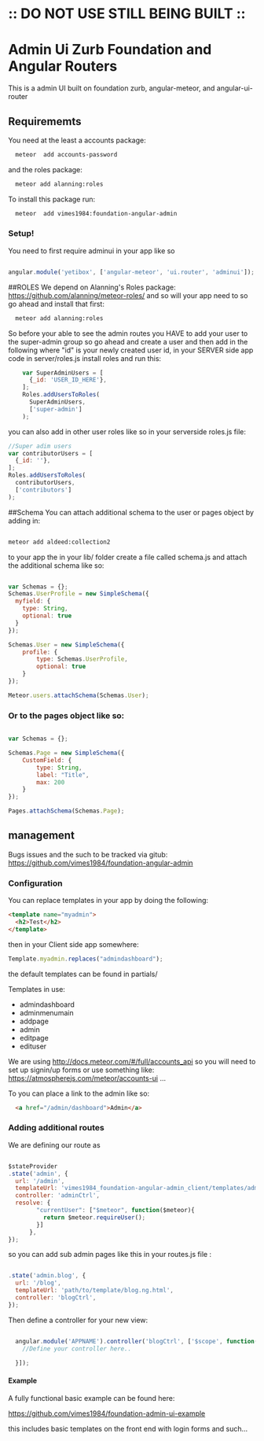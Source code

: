 # :: DO  NOT USE STILL BEING BUILT ::
# Admin Ui Zurb Foundation and Angular Routers
This is a admin UI built on foundation zurb, angular-meteor, and angular-ui-router
## Requirememts
You need at the least a accounts package:

```bash
  meteor  add accounts-password
```
and the roles package:
```bash
  meteor add alanning:roles
```

To  install this package run:
```bash
  meteor  add vimes1984:foundation-angular-admin
```


### Setup!
You need to first require adminui in your app like so

```javascript

angular.module('yetibox', ['angular-meteor', 'ui.router', 'adminui']);

```
##ROLES
We depend on Alanning's Roles package:
https://github.com/alanning/meteor-roles/
and so will your app need to so go ahead and install that first:

```bash
  meteor add alanning:roles
```
So before your able to see the admin routes you HAVE to add your user to the super-admin group so go ahead and create a user and then add in the following where "id" is your newly created user id, in your SERVER side app code in server/roles.js install roles and run this:

```javascript
    var SuperAdminUsers = [
      {_id: 'USER_ID_HERE'},
    ];
    Roles.addUsersToRoles(
      SuperAdminUsers,
      ['super-admin']
    );

```
you can also add in other user roles like so  in your serverside roles.js file:

```javascript
//Super adim users
var contributorUsers = [
  {_id: ''},
];
Roles.addUsersToRoles(
  contributorUsers,
  ['contributors']
);
```

##Schema
You can attach additional schema to the user or pages object by adding in:
```bash

meteor add aldeed:collection2

```
 to your app the in your lib/ folder create a file called schema.js and attach the additional schema like so:

```javascript

var Schemas = {};
Schemas.UserProfile = new SimpleSchema({
  myfield: {
    type: String,
    optional: true
  }
});

Schemas.User = new SimpleSchema({
    profile: {
        type: Schemas.UserProfile,
        optional: true
    }
});

Meteor.users.attachSchema(Schemas.User);


```
### Or to the pages object like so:

```javascript

var Schemas = {};

Schemas.Page = new SimpleSchema({
    CustomField: {
        type: String,
        label: "Title",
        max: 200
    }
});

Pages.attachSchema(Schemas.Page);

```

## management
Bugs issues and the such to be tracked via gitub:
https://github.com/vimes1984/foundation-angular-admin



### Configuration

You can replace templates in your app by doing the following:
```html
<template name="myadmin">
  <h2>Test</h2>
</template>
```
then in your Client side app somewhere:
```javascript
Template.myadmin.replaces("admindashboard");
```
the default templates can be found in partials/

Templates in use:
* admindashboard
* adminmenumain
* addpage
* admin
* editpage
* edituser


We are using http://docs.meteor.com/#/full/accounts_api so you will need to set up signin/up forms or use something like: https://atmospherejs.com/meteor/accounts-ui ...

To you can place a link to the admin like so:

```html
  <a href="/admin/dashboard">Admin</a>
```

### Adding additional routes

We are defining our route as
```javascript

$stateProvider
.state('admin', {
  url: '/admin',
  templateUrl: 'vimes1984_foundation-angular-admin_client/templates/admin.ng.html',
  controller: 'adminCtrl',
  resolve: {
        "currentUser": ["$meteor", function($meteor){
          return $meteor.requireUser();
        }]
      },
});

```
so you can add sub admin pages like this in your routes.js file :

```javascript

.state('admin.blog', {
  url: '/blog',
  templateUrl: 'path/to/template/blog.ng.html',
  controller: 'blogCtrl',
});

```
Then define a controller for your new view:

```javascript

  angular.module('APPNAME').controller('blogCtrl', ['$scope', function($scope){
    //Define your controller here..

  }]);

```


#### Example
A fully functional basic example can be found here:

https://github.com/vimes1984/foundation-admin-ui-example

this includes basic templates on the front end with login forms and such...
